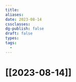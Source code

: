 ```yaml
---
title: 
aliases: 
date: 2023-08-14
cssclasses: 
dg-publish: false
draft: false
types: 
tags: 
  - 
---
```

# [[2023-08-14]]


